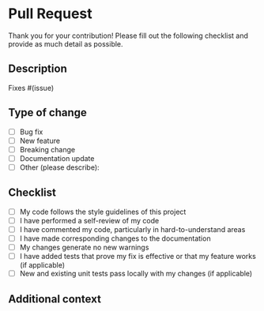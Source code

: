 # Pull Request

Thank you for your contribution! Please fill out the following checklist and provide as much detail as possible.

## Description
<!-- Please include a summary of the change and which issue is fixed. Also include relevant motivation and context. -->

Fixes #(issue)

## Type of change
- [ ] Bug fix
- [ ] New feature
- [ ] Breaking change
- [ ] Documentation update
- [ ] Other (please describe):

## Checklist
- [ ] My code follows the style guidelines of this project
- [ ] I have performed a self-review of my code
- [ ] I have commented my code, particularly in hard-to-understand areas
- [ ] I have made corresponding changes to the documentation
- [ ] My changes generate no new warnings
- [ ] I have added tests that prove my fix is effective or that my feature works (if applicable)
- [ ] New and existing unit tests pass locally with my changes (if applicable)

## Additional context
<!-- Add any other context or screenshots about the pull request here. -->
